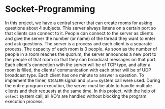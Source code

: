 # Socket-Programming


In this project, we have a central server that can create rooms for asking questions about 4 subjects. This server always listens on a certain port so that clients can connect to it. People can connect to the server as clients and give the server the number (or name) of the thread they want to enter and ask questions. The server is a process and each client is a separate process.
The capacity of each room is 3 people. As soon as the number of people in a room reaches the quorum, the server announces a new port to the people of that room so that they can broadcast messages on that port. Each client's connection with the server will be of TCP type, and after a room is filled, the clients' communication with each other will be of UDP broadcast type. Each client has one minute to answer a question. To implement the timer, `SIGALRM` signal and `alarm` system call were used. During the entire program execution, the server must be able to handle multiple clients and their requests at the same time. In this project, with the help of `select` system call, all I/O's are handled without blocking the program execution process.
